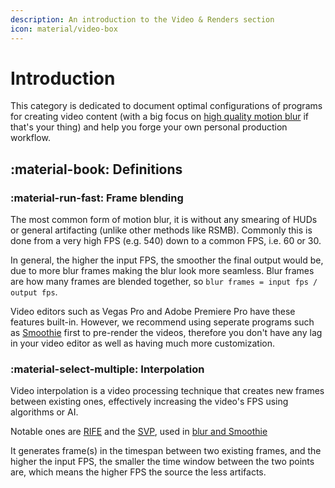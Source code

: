 ```yaml
---
description: An introduction to the Video & Renders section
icon: material/video-box
---
```


# <!--:material-video-box:--> Introduction

This category is dedicated to document optimal configurations of programs for creating video content (with a big focus on [high quality motion blur](./smoothie/index.md) if that's your thing) and help you forge your own personal production workflow.

## :material-book: Definitions

### :material-run-fast: Frame blending
The most common form of motion blur, it is without any smearing of HUDs or general artifacting (unlike other methods like RSMB). Commonly this is done from a very high FPS (e.g. 540) down to a common FPS, i.e. 60 or 30.

In general, the higher the input FPS, the smoother the final output would be, due to more blur frames making the blur look more seamless. Blur frames are how many frames are blended together, so `blur frames = input fps / output fps`.

Video editors such as Vegas Pro and Adobe Premiere Pro have these features built-in. However, we recommend using seperate programs such as [Smoothie](./smoothie/index.md) first to pre-render the videos, therefore you don't have any lag in your video editor as well as having much more customization.

### :material-select-multiple: Interpolation

Video interpolation is a video processing technique that creates new frames between existing ones, effectively increasing the video's FPS using algorithms or AI.

Notable ones are [RIFE](https://github.com/megvii-research/ECCV2022-RIFE) and the [SVP](https://www.svp-team.com), used in [blur and Smoothie](./smoothie/smoothievsblur.md)

It generates frame(s) in the timespan between two existing frames, and the higher the input FPS, the smaller the time window between the two points are, which means the higher FPS the source the less artifacts.
